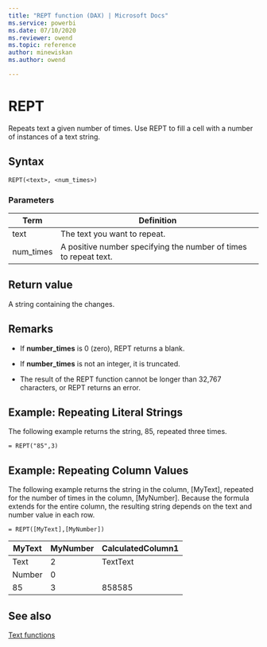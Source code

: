 ```yaml
---
title: "REPT function (DAX) | Microsoft Docs"
ms.service: powerbi 
ms.date: 07/10/2020
ms.reviewer: owend
ms.topic: reference
author: minewiskan
ms.author: owend

---
```

# REPT

Repeats text a given number of times. Use REPT to fill a cell with a number of instances of a text string.  
  
## Syntax  
  
```dax
REPT(<text>, <num_times>)  
```
  
### Parameters  
  
|Term|Definition|  
|--------|--------------|  
|text|The text you want to repeat.|  
|num_times|A positive number specifying the number of times to repeat text.|  
  
## Return value
A string containing the changes.  
  
## Remarks

- If **number_times** is 0 (zero), REPT returns a blank.  
  
- If **number_times** is not an integer, it is truncated.  
  
- The result of the REPT function cannot be longer than 32,767 characters, or REPT returns an error.  
  
## Example: Repeating Literal Strings  

The following example returns the string, 85, repeated three times.  
  
```dax
= REPT("85",3)  
```
  
## Example: Repeating Column Values  
  
The following example returns the string in the column, [MyText], repeated for the number of times in the column, [MyNumber]. Because the formula extends for the entire column, the resulting string depends on the text and number value in each row.  
  
```dax
= REPT([MyText],[MyNumber])  
```
  
|MyText|MyNumber|CalculatedColumn1|  
|----------|------------|---------------------|  
|Text|2|TextText|  
|Number|0||  
|85|3|858585|  
  
## See also

[Text functions](text-functions-dax.md)  
